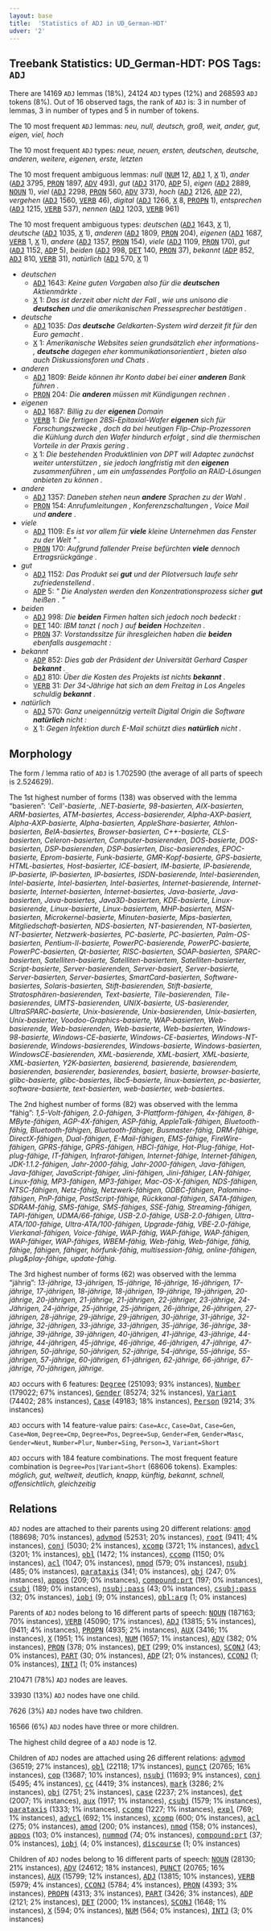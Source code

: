 ```yaml
---
layout: base
title:  'Statistics of ADJ in UD_German-HDT'
udver: '2'
---
```


## Treebank Statistics: UD_German-HDT: POS Tags: `ADJ`

There are 14169 `ADJ` lemmas (18%), 24124 `ADJ` types (12%) and 268593 `ADJ` tokens (8%).
Out of 16 observed tags, the rank of `ADJ` is: 3 in number of lemmas, 3 in number of types and 5 in number of tokens.

The 10 most frequent `ADJ` lemmas: <em>neu, null, deutsch, groß, weit, ander, gut, eigen, viel, hoch</em>

The 10 most frequent `ADJ` types:  <em>neue, neuen, ersten, deutschen, deutsche, anderen, weitere, eigenen, erste, letzten</em>

The 10 most frequent ambiguous lemmas: <em>null</em> (<tt><a href="de_hdt-pos-NUM.html">NUM</a></tt> 12, <tt><a href="de_hdt-pos-ADJ.html">ADJ</a></tt> 1, <tt><a href="de_hdt-pos-X.html">X</a></tt> 1), <em>ander</em> (<tt><a href="de_hdt-pos-ADJ.html">ADJ</a></tt> 3795, <tt><a href="de_hdt-pos-PRON.html">PRON</a></tt> 1897, <tt><a href="de_hdt-pos-ADV.html">ADV</a></tt> 493), <em>gut</em> (<tt><a href="de_hdt-pos-ADJ.html">ADJ</a></tt> 3170, <tt><a href="de_hdt-pos-ADP.html">ADP</a></tt> 5), <em>eigen</em> (<tt><a href="de_hdt-pos-ADJ.html">ADJ</a></tt> 2889, <tt><a href="de_hdt-pos-NOUN.html">NOUN</a></tt> 1), <em>viel</em> (<tt><a href="de_hdt-pos-ADJ.html">ADJ</a></tt> 2298, <tt><a href="de_hdt-pos-PRON.html">PRON</a></tt> 560, <tt><a href="de_hdt-pos-ADV.html">ADV</a></tt> 373), <em>hoch</em> (<tt><a href="de_hdt-pos-ADJ.html">ADJ</a></tt> 2126, <tt><a href="de_hdt-pos-ADP.html">ADP</a></tt> 22), <em>vergehen</em> (<tt><a href="de_hdt-pos-ADJ.html">ADJ</a></tt> 1560, <tt><a href="de_hdt-pos-VERB.html">VERB</a></tt> 46), <em>digital</em> (<tt><a href="de_hdt-pos-ADJ.html">ADJ</a></tt> 1266, <tt><a href="de_hdt-pos-X.html">X</a></tt> 8, <tt><a href="de_hdt-pos-PROPN.html">PROPN</a></tt> 1), <em>entsprechen</em> (<tt><a href="de_hdt-pos-ADJ.html">ADJ</a></tt> 1215, <tt><a href="de_hdt-pos-VERB.html">VERB</a></tt> 537), <em>nennen</em> (<tt><a href="de_hdt-pos-ADJ.html">ADJ</a></tt> 1203, <tt><a href="de_hdt-pos-VERB.html">VERB</a></tt> 961)

The 10 most frequent ambiguous types:  <em>deutschen</em> (<tt><a href="de_hdt-pos-ADJ.html">ADJ</a></tt> 1643, <tt><a href="de_hdt-pos-X.html">X</a></tt> 1), <em>deutsche</em> (<tt><a href="de_hdt-pos-ADJ.html">ADJ</a></tt> 1035, <tt><a href="de_hdt-pos-X.html">X</a></tt> 1), <em>anderen</em> (<tt><a href="de_hdt-pos-ADJ.html">ADJ</a></tt> 1809, <tt><a href="de_hdt-pos-PRON.html">PRON</a></tt> 204), <em>eigenen</em> (<tt><a href="de_hdt-pos-ADJ.html">ADJ</a></tt> 1687, <tt><a href="de_hdt-pos-VERB.html">VERB</a></tt> 1, <tt><a href="de_hdt-pos-X.html">X</a></tt> 1), <em>andere</em> (<tt><a href="de_hdt-pos-ADJ.html">ADJ</a></tt> 1357, <tt><a href="de_hdt-pos-PRON.html">PRON</a></tt> 154), <em>viele</em> (<tt><a href="de_hdt-pos-ADJ.html">ADJ</a></tt> 1109, <tt><a href="de_hdt-pos-PRON.html">PRON</a></tt> 170), <em>gut</em> (<tt><a href="de_hdt-pos-ADJ.html">ADJ</a></tt> 1152, <tt><a href="de_hdt-pos-ADP.html">ADP</a></tt> 5), <em>beiden</em> (<tt><a href="de_hdt-pos-ADJ.html">ADJ</a></tt> 998, <tt><a href="de_hdt-pos-DET.html">DET</a></tt> 140, <tt><a href="de_hdt-pos-PRON.html">PRON</a></tt> 37), <em>bekannt</em> (<tt><a href="de_hdt-pos-ADP.html">ADP</a></tt> 852, <tt><a href="de_hdt-pos-ADJ.html">ADJ</a></tt> 810, <tt><a href="de_hdt-pos-VERB.html">VERB</a></tt> 31), <em>natürlich</em> (<tt><a href="de_hdt-pos-ADJ.html">ADJ</a></tt> 570, <tt><a href="de_hdt-pos-X.html">X</a></tt> 1)


* <em>deutschen</em>
  * <tt><a href="de_hdt-pos-ADJ.html">ADJ</a></tt> 1643: <em>Keine guten Vorgaben also für die <b>deutschen</b> Aktienmärkte .</em>
  * <tt><a href="de_hdt-pos-X.html">X</a></tt> 1: <em>Das ist derzeit aber nicht der Fall , wie uns unisono die <b>deutschen</b> und die amerikanischen Pressesprecher bestätigen .</em>
* <em>deutsche</em>
  * <tt><a href="de_hdt-pos-ADJ.html">ADJ</a></tt> 1035: <em>Das <b>deutsche</b> Geldkarten-System wird derzeit fit für den Euro gemacht .</em>
  * <tt><a href="de_hdt-pos-X.html">X</a></tt> 1: <em>Amerikanische Websites seien grundsätzlich eher informations- , <b>deutsche</b> dagegen eher kommunikationsorientiert , bieten also auch Diskussionsforen und Chats .</em>
* <em>anderen</em>
  * <tt><a href="de_hdt-pos-ADJ.html">ADJ</a></tt> 1809: <em>Beide können ihr Konto dabei bei einer <b>anderen</b> Bank führen .</em>
  * <tt><a href="de_hdt-pos-PRON.html">PRON</a></tt> 204: <em>Die <b>anderen</b> müssen mit Kündigungen rechnen .</em>
* <em>eigenen</em>
  * <tt><a href="de_hdt-pos-ADJ.html">ADJ</a></tt> 1687: <em>Billig zu der <b>eigenen</b> Domain</em>
  * <tt><a href="de_hdt-pos-VERB.html">VERB</a></tt> 1: <em>Die fertigen 28Si-Epitaxial-Wafer <b>eigenen</b> sich für Forschungszwecke , doch da bei heutigen Flip-Chip-Prozessoren die Kühlung durch den Wafer hindurch erfolgt , sind die thermischen Vorteile in der Praxis gering .</em>
  * <tt><a href="de_hdt-pos-X.html">X</a></tt> 1: <em>Die bestehenden Produktlinien von DPT will Adaptec zunächst weiter unterstützen , sie jedoch langfristig mit den <b>eigenen</b> zusammenführen , um ein umfassendes Portfolio an RAID-Lösungen anbieten zu können .</em>
* <em>andere</em>
  * <tt><a href="de_hdt-pos-ADJ.html">ADJ</a></tt> 1357: <em>Daneben stehen neun <b>andere</b> Sprachen zu der Wahl .</em>
  * <tt><a href="de_hdt-pos-PRON.html">PRON</a></tt> 154: <em>Anrufumleitungen , Konferenzschaltungen , Voice Mail und <b>andere</b> .</em>
* <em>viele</em>
  * <tt><a href="de_hdt-pos-ADJ.html">ADJ</a></tt> 1109: <em>Es ist vor allem für <b>viele</b> kleine Unternehmen das Fenster zu der Welt " .</em>
  * <tt><a href="de_hdt-pos-PRON.html">PRON</a></tt> 170: <em>Aufgrund fallender Preise befürchten <b>viele</b> dennoch Ertragsrückgänge .</em>
* <em>gut</em>
  * <tt><a href="de_hdt-pos-ADJ.html">ADJ</a></tt> 1152: <em>Das Produkt sei <b>gut</b> und der Pilotversuch laufe sehr zufriedenstellend .</em>
  * <tt><a href="de_hdt-pos-ADP.html">ADP</a></tt> 5: <em>" Die Analysten werden den Konzentrationsprozess sicher <b>gut</b> heißen . "</em>
* <em>beiden</em>
  * <tt><a href="de_hdt-pos-ADJ.html">ADJ</a></tt> 998: <em>Die <b>beiden</b> Firmen halten sich jedoch noch bedeckt :</em>
  * <tt><a href="de_hdt-pos-DET.html">DET</a></tt> 140: <em>IBM tanzt ( noch ) auf <b>beiden</b> Hochzeiten .</em>
  * <tt><a href="de_hdt-pos-PRON.html">PRON</a></tt> 37: <em>Vorstandssitze für ihresgleichen haben die <b>beiden</b> ebenfalls ausgemacht :</em>
* <em>bekannt</em>
  * <tt><a href="de_hdt-pos-ADP.html">ADP</a></tt> 852: <em>Dies gab der Präsident der Universität Gerhard Casper <b>bekannt</b> .</em>
  * <tt><a href="de_hdt-pos-ADJ.html">ADJ</a></tt> 810: <em>Über die Kosten des Projekts ist nichts <b>bekannt</b> .</em>
  * <tt><a href="de_hdt-pos-VERB.html">VERB</a></tt> 31: <em>Der 34-Jährige hat sich an dem Freitag in Los Angeles schuldig <b>bekannt</b> .</em>
* <em>natürlich</em>
  * <tt><a href="de_hdt-pos-ADJ.html">ADJ</a></tt> 570: <em>Ganz uneigennützig verteilt Digital Origin die Software <b>natürlich</b> nicht :</em>
  * <tt><a href="de_hdt-pos-X.html">X</a></tt> 1: <em>Gegen Infektion durch E-Mail schützt dies <b>natürlich</b> nicht .</em>

## Morphology

The form / lemma ratio of `ADJ` is 1.702590 (the average of all parts of speech is 2.524629).

The 1st highest number of forms (138) was observed with the lemma “basieren”: <em>'Cell'-basierte, .NET-basierte, 98-basierten, AIX-basierten, ARM-basiertes, ATM-basiertes, Access-basierender, Alpha-AXP-basiert, Alpha-AXP-basierte, Alpha-basierten, AppleShare-basierter, Athlon-basierten, BeIA-basiertes, Browser-basierten, C++-basierte, CLS-basierten, Celeron-basierten, Computer-basierenden, DOS-basierte, DOS-basierten, DSP-basierenden, DSP-basierten, Disc-basierendes, EPOC-basierte, Eprom-basierte, Funk-basierte, GMR-Kopf-basierte, GPS-basierte, HTML-basiertes, Host-basierter, ICE-basiert, IM-basierte, IP-basierende, IP-basierte, IP-basierten, IP-basiertes, ISDN-basierende, Intel-basierenden, Intel-basierte, Intel-basierten, Intel-basiertes, Internet-basierende, Internet-basierte, Internet-basierten, Internet-basiertes, Java-basierte, Java-basierten, Java-basiertes, Java3D-basierten, KDE-basierte, Linux-basierende, Linux-basierte, Linux-basiertem, MHP-basierten, MSN-basierten, Microkernel-basierte, Minuten-basierte, Mips-basierten, Mitgliedschaft-basierten, NDS-basierten, NT-basierenden, NT-basierten, NT-basierter, Netzwerk-basiertes, PC-basierte, PC-basierten, Palm-OS-basierten, Pentium-II-basierte, PowerPC-basierende, PowerPC-basierte, PowerPC-basierten, Qt-basierter, RISC-basierten, SOAP-basierten, SPARC-basierten, Satelliten-basierte, Satelliten-basiertem, Satelliten-basierter, Script-basierte, Server-basierenden, Server-basiert, Server-basierte, Server-basierten, Server-basiertes, SmartCard-basierten, Software-basiertes, Solaris-basierten, Stift-basierenden, Stift-basierte, Stratosphären-basierenden, Text-basierte, Tile-basierenden, Tile-basierendes, UMTS-basierenden, UNIX-basierte, US-basierender, UltraSPARC-basierte, Unix-basierende, Unix-basierenden, Unix-basierten, Unix-basierter, Voodoo-Graphics-basierte, WAP-basierten, Web-basierende, Web-basierenden, Web-basierte, Web-basierten, Windows-98-basierte, Windows-CE-basierte, Windows-CE-basiertes, Windows-NT-basierende, Windows-basierendes, Windows-basierte, Windows-basierten, WindowsCE-basierenden, XML-basierende, XML-basiert, XML-basierte, XML-basierten, Y2K-basierten, basierend, basierende, basierendem, basierenden, basierender, basierendes, basiert, basierte, browser-basierte, glibc-basierte, glibc-basiertes, libc5-basierte, linux-basierten, pc-basierter, software-basierte, text-basierten, web-basierter, web-basiertes</em>.

The 2nd highest number of forms (82) was observed with the lemma “fähig”: <em>1,5-Volt-fähigen, 2.0-fähigen, 3-Plattform-fähigen, 4x-fähigen, 8-MByte-fähigen, AGP-4X-fähigen, ASP-fähig, AppleTalk-fähigen, Bluetooth-fähig, Bluetooth-fähigen, Bluetooth-fähiger, Busmaster-fähig, DRM-fähige, DirectX-fähigen, Dual-fähigen, E-Mail-fähigen, EMS-fähige, FireWire-fähigen, GPRS-fähige, GPRS-fähigen, HBCI-fähige, Hot-Plug-fähige, Hot-plug-fähige, IT-fähigen, Infrarot-fähigen, Internet-fähige, Internet-fähigen, JDK-1.1.2-fähigen, Jahr-2000-fähig, Jahr-2000-fähigen, Java-fähigen, Java-fähiger, JavaScript-fähiger, Jini-fähigen, Jini-fähiger, LAN-fähiger, Linux-fähig, MP3-fähigen, MP3-fähiger, Mac-OS-X-fähigen, NDS-fähigen, NTSC-fähigen, Netz-fähig, Netzwerk-fähigen, ODBC-fähigen, Palomino-fähigen, PnP-fähige, PostScript-fähige, Rückkanal-fähigen, SATA-fähigen, SDRAM-fähig, SMS-fähige, SMS-fähiges, SSE-fähig, Streaming-fähigen, TAPI-fähigen, UDMA/66-fähige, USB-2.0-fähige, USB-2.0-fähigen, Ultra-ATA/100-fähige, Ultra-ATA/100-fähigen, Upgrade-fähig, VBE-2.0-fähige, Vierkanal-fähigen, Voice-fähige, WAP-fähig, WAP-fähige, WAP-fähigen, WAP-fähiger, WAP-fähiges, WBEM-fähig, Web-fähig, Web-fähige, fähig, fähige, fähigen, fähiger, hörfunk-fähig, multisession-fähig, online-fähigen, plug&play-fähige, update-fähig</em>.

The 3rd highest number of forms (62) was observed with the lemma “jährig”: <em>13-jährige, 13-jährigen, 15-jährige, 16-jährige, 16-jährigen, 17-jährige, 17-jährigen, 18-jährige, 18-jährigen, 19-jährige, 19-jährigen, 20-jährige, 20-jährigen, 21-jährige, 21-jährigen, 22-jähriger, 23-jährige, 24-Jährigen, 24-jährige, 25-jährige, 25-jährigen, 26-jährige, 26-jährigen, 27-jährigen, 28-jährige, 29-jährige, 29-jährigen, 30-jährige, 31-jährige, 32-jährige, 32-jährigen, 33-jährige, 33-jährigen, 35-jährige, 36-jährige, 38-jährige, 39-jährige, 39-jährigen, 40-jährigen, 41-jährige, 43-jährige, 44-jährige, 44-jährigen, 45-jährige, 46-jährige, 46-jährigen, 47-jährige, 47-jährigen, 50-jährige, 50-jährigen, 52-jährige, 54-jährige, 55-jährige, 55-jährigen, 57-jährige, 60-jährigen, 61-jährigen, 62-jährige, 66-jährige, 67-jährige, 70-jährigen, jährige</em>.

`ADJ` occurs with 6 features: <tt><a href="de_hdt-feat-Degree.html">Degree</a></tt> (251093; 93% instances), <tt><a href="de_hdt-feat-Number.html">Number</a></tt> (179022; 67% instances), <tt><a href="de_hdt-feat-Gender.html">Gender</a></tt> (85274; 32% instances), <tt><a href="de_hdt-feat-Variant.html">Variant</a></tt> (74402; 28% instances), <tt><a href="de_hdt-feat-Case.html">Case</a></tt> (49183; 18% instances), <tt><a href="de_hdt-feat-Person.html">Person</a></tt> (9214; 3% instances)

`ADJ` occurs with 14 feature-value pairs: `Case=Acc`, `Case=Dat`, `Case=Gen`, `Case=Nom`, `Degree=Cmp`, `Degree=Pos`, `Degree=Sup`, `Gender=Fem`, `Gender=Masc`, `Gender=Neut`, `Number=Plur`, `Number=Sing`, `Person=3`, `Variant=Short`

`ADJ` occurs with 184 feature combinations.
The most frequent feature combination is `Degree=Pos|Variant=Short` (68606 tokens).
Examples: <em>möglich, gut, weltweit, deutlich, knapp, künftig, bekannt, schnell, offensichtlich, gleichzeitig</em>


## Relations

`ADJ` nodes are attached to their parents using 20 different relations: <tt><a href="de_hdt-dep-amod.html">amod</a></tt> (188698; 70% instances), <tt><a href="de_hdt-dep-advmod.html">advmod</a></tt> (52531; 20% instances), <tt><a href="de_hdt-dep-root.html">root</a></tt> (9411; 4% instances), <tt><a href="de_hdt-dep-conj.html">conj</a></tt> (5030; 2% instances), <tt><a href="de_hdt-dep-xcomp.html">xcomp</a></tt> (3721; 1% instances), <tt><a href="de_hdt-dep-advcl.html">advcl</a></tt> (3201; 1% instances), <tt><a href="de_hdt-dep-obl.html">obl</a></tt> (1472; 1% instances), <tt><a href="de_hdt-dep-ccomp.html">ccomp</a></tt> (1150; 0% instances), <tt><a href="de_hdt-dep-acl.html">acl</a></tt> (1047; 0% instances), <tt><a href="de_hdt-dep-nmod.html">nmod</a></tt> (579; 0% instances), <tt><a href="de_hdt-dep-nsubj.html">nsubj</a></tt> (485; 0% instances), <tt><a href="de_hdt-dep-parataxis.html">parataxis</a></tt> (341; 0% instances), <tt><a href="de_hdt-dep-obj.html">obj</a></tt> (247; 0% instances), <tt><a href="de_hdt-dep-appos.html">appos</a></tt> (209; 0% instances), <tt><a href="de_hdt-dep-compound-prt.html">compound:prt</a></tt> (197; 0% instances), <tt><a href="de_hdt-dep-csubj.html">csubj</a></tt> (189; 0% instances), <tt><a href="de_hdt-dep-nsubj-pass.html">nsubj:pass</a></tt> (43; 0% instances), <tt><a href="de_hdt-dep-csubj-pass.html">csubj:pass</a></tt> (32; 0% instances), <tt><a href="de_hdt-dep-iobj.html">iobj</a></tt> (9; 0% instances), <tt><a href="de_hdt-dep-obl-arg.html">obl:arg</a></tt> (1; 0% instances)

Parents of `ADJ` nodes belong to 16 different parts of speech: <tt><a href="de_hdt-pos-NOUN.html">NOUN</a></tt> (187163; 70% instances), <tt><a href="de_hdt-pos-VERB.html">VERB</a></tt> (45090; 17% instances), <tt><a href="de_hdt-pos-ADJ.html">ADJ</a></tt> (13815; 5% instances),  (9411; 4% instances), <tt><a href="de_hdt-pos-PROPN.html">PROPN</a></tt> (4935; 2% instances), <tt><a href="de_hdt-pos-AUX.html">AUX</a></tt> (3416; 1% instances), <tt><a href="de_hdt-pos-X.html">X</a></tt> (1951; 1% instances), <tt><a href="de_hdt-pos-NUM.html">NUM</a></tt> (1657; 1% instances), <tt><a href="de_hdt-pos-ADV.html">ADV</a></tt> (382; 0% instances), <tt><a href="de_hdt-pos-PRON.html">PRON</a></tt> (378; 0% instances), <tt><a href="de_hdt-pos-DET.html">DET</a></tt> (299; 0% instances), <tt><a href="de_hdt-pos-SCONJ.html">SCONJ</a></tt> (43; 0% instances), <tt><a href="de_hdt-pos-PART.html">PART</a></tt> (30; 0% instances), <tt><a href="de_hdt-pos-ADP.html">ADP</a></tt> (21; 0% instances), <tt><a href="de_hdt-pos-CCONJ.html">CCONJ</a></tt> (1; 0% instances), <tt><a href="de_hdt-pos-INTJ.html">INTJ</a></tt> (1; 0% instances)

210471 (78%) `ADJ` nodes are leaves.

33930 (13%) `ADJ` nodes have one child.

7626 (3%) `ADJ` nodes have two children.

16566 (6%) `ADJ` nodes have three or more children.

The highest child degree of a `ADJ` node is 12.

Children of `ADJ` nodes are attached using 26 different relations: <tt><a href="de_hdt-dep-advmod.html">advmod</a></tt> (36519; 27% instances), <tt><a href="de_hdt-dep-obl.html">obl</a></tt> (22118; 17% instances), <tt><a href="de_hdt-dep-punct.html">punct</a></tt> (20765; 16% instances), <tt><a href="de_hdt-dep-cop.html">cop</a></tt> (13687; 10% instances), <tt><a href="de_hdt-dep-nsubj.html">nsubj</a></tt> (11693; 9% instances), <tt><a href="de_hdt-dep-conj.html">conj</a></tt> (5495; 4% instances), <tt><a href="de_hdt-dep-cc.html">cc</a></tt> (4419; 3% instances), <tt><a href="de_hdt-dep-mark.html">mark</a></tt> (3286; 2% instances), <tt><a href="de_hdt-dep-obj.html">obj</a></tt> (2751; 2% instances), <tt><a href="de_hdt-dep-case.html">case</a></tt> (2237; 2% instances), <tt><a href="de_hdt-dep-det.html">det</a></tt> (2007; 1% instances), <tt><a href="de_hdt-dep-aux.html">aux</a></tt> (1917; 1% instances), <tt><a href="de_hdt-dep-csubj.html">csubj</a></tt> (1579; 1% instances), <tt><a href="de_hdt-dep-parataxis.html">parataxis</a></tt> (1333; 1% instances), <tt><a href="de_hdt-dep-ccomp.html">ccomp</a></tt> (1227; 1% instances), <tt><a href="de_hdt-dep-expl.html">expl</a></tt> (769; 1% instances), <tt><a href="de_hdt-dep-advcl.html">advcl</a></tt> (692; 1% instances), <tt><a href="de_hdt-dep-xcomp.html">xcomp</a></tt> (600; 0% instances), <tt><a href="de_hdt-dep-acl.html">acl</a></tt> (275; 0% instances), <tt><a href="de_hdt-dep-amod.html">amod</a></tt> (200; 0% instances), <tt><a href="de_hdt-dep-nmod.html">nmod</a></tt> (158; 0% instances), <tt><a href="de_hdt-dep-appos.html">appos</a></tt> (103; 0% instances), <tt><a href="de_hdt-dep-nummod.html">nummod</a></tt> (74; 0% instances), <tt><a href="de_hdt-dep-compound-prt.html">compound:prt</a></tt> (37; 0% instances), <tt><a href="de_hdt-dep-iobj.html">iobj</a></tt> (4; 0% instances), <tt><a href="de_hdt-dep-discourse.html">discourse</a></tt> (1; 0% instances)

Children of `ADJ` nodes belong to 16 different parts of speech: <tt><a href="de_hdt-pos-NOUN.html">NOUN</a></tt> (28130; 21% instances), <tt><a href="de_hdt-pos-ADV.html">ADV</a></tt> (24612; 18% instances), <tt><a href="de_hdt-pos-PUNCT.html">PUNCT</a></tt> (20765; 16% instances), <tt><a href="de_hdt-pos-AUX.html">AUX</a></tt> (15799; 12% instances), <tt><a href="de_hdt-pos-ADJ.html">ADJ</a></tt> (13815; 10% instances), <tt><a href="de_hdt-pos-VERB.html">VERB</a></tt> (5979; 4% instances), <tt><a href="de_hdt-pos-CCONJ.html">CCONJ</a></tt> (5784; 4% instances), <tt><a href="de_hdt-pos-PRON.html">PRON</a></tt> (4393; 3% instances), <tt><a href="de_hdt-pos-PROPN.html">PROPN</a></tt> (4313; 3% instances), <tt><a href="de_hdt-pos-PART.html">PART</a></tt> (3426; 3% instances), <tt><a href="de_hdt-pos-ADP.html">ADP</a></tt> (2121; 2% instances), <tt><a href="de_hdt-pos-DET.html">DET</a></tt> (2000; 1% instances), <tt><a href="de_hdt-pos-SCONJ.html">SCONJ</a></tt> (1648; 1% instances), <tt><a href="de_hdt-pos-X.html">X</a></tt> (594; 0% instances), <tt><a href="de_hdt-pos-NUM.html">NUM</a></tt> (564; 0% instances), <tt><a href="de_hdt-pos-INTJ.html">INTJ</a></tt> (3; 0% instances)

